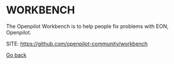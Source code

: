 # WORKBENCH
 
 The Openpilot Workbench is to help people fix problems
 with EON, Openpilot.
 
 SITE: https://github.com/openpilot-community/workbench

 [Go back](https://portable-linux-apps.github.io/apps.html)
